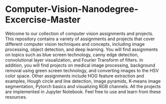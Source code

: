 # Computer-Vision-Nanodegree-Excercise-Master

Welcome to our collection of computer vision assignments and projects. This repository contains a variety of assignments and projects that cover different computer vision techniques and concepts, including image processing, object detection, and deep learning. You will find assignments on topics such as blue screen technology, canny edge detection, convolutional layer visualization, and Fourier Transform of filters. In addition, you will find projects on medical image processing, background removal using green screen technology, and converting images to the HSV color space. Other assignments include HOG feature extraction and examples, Hough circle and line detection, image pyramids, K-means image segmentation, Pytorch basics and visualizing RGB channels. All the projects are implemented in Jupyter Notebook. Feel free to use and learn from these resources.
